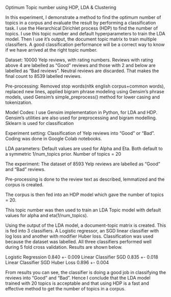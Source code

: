 Optimum Topic number using HDP, LDA & Clustering

In this experiment, I demonstrate a method to find the optimum number of topics in a corpus and evaluate the result by performing a classification task. I use the Hierarchical Dirichlet process (HDP) to find the number of topics. I use this topic number and default hyperparameters to train the LDA model. Then I use it’s output, the document topic matrix to train multiple classifiers. A good classification performance will be a correct way to know if we have arrived at the right topic number. 

Dataset: 10000 Yelp reviews, with rating numbers. Reviews with rating above 4 are labelled as “Good” reviews and those with 2 and below are labelled as “Bad reviews”. Neutral reviews are discarded. That makes the final count to 8539 labelled reviews.

Pre-processing: Removed stop words(nltk english corpus+common words), replaced new lines, applied bigram phrase modeling using Gensim’s phrase models, used Gensim’s simple_preprocess() method for lower casing and tokenization. 

Model Codes: I use Gensim implementation in Python, for LDA and HDP. Gensim’s utilities are also used for preprocessing and bigram modelling. Sklearn is used for classification

Experiment setting: Classification of Yelp reviews into “Good” or “Bad”. Coding was done in Google Colab notebooks. 

LDA parameters: Default values are used for Alpha and Eta. Both default to a symmetric 1/num_topics prior. Number of topics = 20

The experiment: 
The dataset of  8593 Yelp reviews are labelled as “Good” and “Bad” reviews.

Pre-processing is done to the review text as described, lemmatized and the corpus is created. 

The corpus is then fed into an HDP model which gave the number of topics = 20. 

This topic number was then used to train an LDA Topic model with default values for alpha and eta(1/num_topics). 

Using the output of the LDA model, a document-topic matrix is created. This is fed into 3 classifiers. A Logistic regressor, an SGD linear classifier with log loss and another with modifier Huber loss. Classification was used because the dataset was labelled. All three classifiers performed well during 5 fold cross validation. Results are shown below.
 
Logistic Regression 0.840 +- 0.009
Linear Classifier SGD 0.835 +- 0.018
Linear Classifier SGD Huber Loss 0.896 +- 0.004

From results you can see, the classifier is doing a good job in classifying the reviews into “Good” and “Bad”. Hence I conclude that the LDA model trained with 20 topics is acceptable and that using HDP is a fast and effective method to get the number of topics in a corpus.
